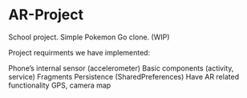 # AR-Project
School project. Simple Pokemon Go clone. (WIP)

Project requirments we have implemented: 

Phone’s internal sensor (accelerometer)
Basic components (activity, service)
Fragments
Persistence (SharedPreferences)
Have AR related functionality
GPS, camera
map
